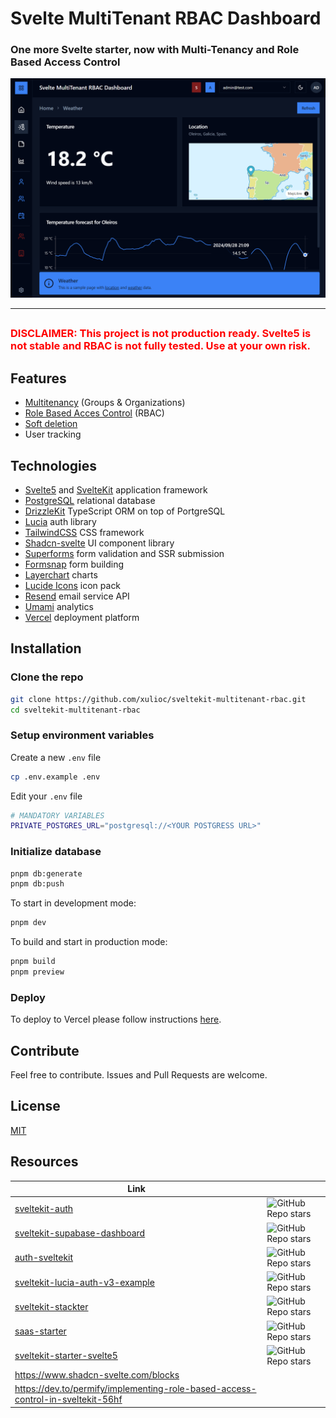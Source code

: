 # Svelte MultiTenant RBAC Dashboard

<h3>
One more Svelte starter, now with Multi-Tenancy and Role Based Access Control
</h3>

![dashboard](https://github.com/xulioc/sveltekit-multitenant-rbac/blob/main/static/images/dashboard.png?raw=true)

---

##

<h3>
<span style="color:red">
DISCLAIMER: This project is not production ready. Svelte5 is not stable and RBAC is not fully tested. Use at your own risk.
</h3>
</span>

## Features

- [Multitenancy](https://github.com/xulioc/sveltekit-multitenant-rbac/blob/main/static/doc/MT.md) (Groups & Organizations)
- [Role Based Acces Control](https://github.com/xulioc/sveltekit-multitenant-rbac/blob/main/static/doc/RBAC.md) (RBAC)
- [Soft deletion](https://en.wiktionary.org/wiki/soft_deletion)
- User tracking

## Technologies

- [Svelte5](https://svelte.dev/) and [SvelteKit](https://kit.svelte.dev/) application framework
- [PostgreSQL](https://www.postgresql.org/) relational database
- [DrizzleKit](https://orm.drizzle.team/) TypeScript ORM on top of PortgreSQL
- [Lucia](https://lucia-auth.com/) auth library
- [TailwindCSS](https://tailwindcss.com/) CSS framework
- [Shadcn-svelte](https://www.shadcn-svelte.com/) UI component library
- [Superforms](https://superforms.rocks/) form validation and SSR submission
- [Formsnap](https://www.formsnap.dev/) form building
- [Layerchart](https://www.layerchart.com/) charts
- [Lucide Icons](https://lucide.dev/) icon pack
- [Resend](https://resend.com/) email service API
- [Umami](https://umami.is/) analytics
- [Vercel](https://vercel.com/) deployment platform

## Installation

### Clone the repo

```bash
git clone https://github.com/xulioc/sveltekit-multitenant-rbac.git
cd sveltekit-multitenant-rbac
```

### Setup environment variables

Create a new `.env` file

```bash
cp .env.example .env
```

Edit your `.env` file

```bash
# MANDATORY VARIABLES
PRIVATE_POSTGRES_URL="postgresql://<YOUR POSTGRESS URL>"

```

### Initialize database

```bash
pnpm db:generate
pnpm db:push
```

To start in development mode:

```bash
pnpm dev
```

To build and start in production mode:

```bash
pnpm build
pnpm preview
```

### Deploy

To deploy to Vercel please follow instructions [here](https://vercel.com/guides/deploying-svelte-with-vercel).

## Contribute

Feel free to contribute. Issues and Pull Requests are welcome.

## License

[MIT](https://github.com/xulioc/sveltekit-multitenant-rbac/blob/main/LICENSE)

## Resources

| Link                                                                                                 |                                                                                                                     |
| ---------------------------------------------------------------------------------------------------- | ------------------------------------------------------------------------------------------------------------------- |
| [sveltekit-auth](https://github.com/delay/sveltekit-auth)                                            | ![GitHub Repo stars](https://img.shields.io/github/stars/delay/sveltekit-auth?style=flat)                           |
| [sveltekit-supabase-dashboard](https://github.com/xulioc/sveltekit-supabase-dashboard)               | ![GitHub Repo stars](https://img.shields.io/github/stars/xulioc/sveltekit-supabase-dashboard?style=flat)            |
| [auth-sveltekit](https://github.com/daedalus-developers/auth-sveltekit/)                             | ![GitHub Repo stars](https://img.shields.io/github/stars/edwardspresume/sveltekit-lucia-auth-v3-example?style=flat) |
| [sveltekit-lucia-auth-v3-example](https://github.com/edwardspresume/sveltekit-lucia-auth-v3-example) | ![GitHub Repo stars](https://img.shields.io/github/stars/daedalus-developers/auth-sveltekit?style=flat)             |
| [sveltekit-stackter](https://github.com/shamscorner/sveltekit-stackter)                              | ![GitHub Repo stars](https://img.shields.io/github/stars/shamscorner/sveltekit-stackter?style=flat)                 |
| [saas-starter](https://github.com/startino/saas-starter)                                             | ![GitHub Repo stars](https://img.shields.io/github/stars/startino/saas-starter?style=flat)                          |
| [sveltekit-starter-svelte5](https://github.com/szig83/sveltekit-starter-svelte5)                     | ![GitHub Repo stars](https://img.shields.io/github/stars/szig83/sveltekit-starter-svelte5?style=flat)               |
| https://www.shadcn-svelte.com/blocks                                                                 |
| https://dev.to/permify/implementing-role-based-access-control-in-sveltekit-56hf                      |
